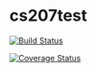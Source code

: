 # cs207test

[![Build Status](https://travis-ci.org/edwin-chng/cs207testing.svg?branch=master)](https://travis-ci.org/edwin-chng/cs207testing.svg?branch=master)

[![Coverage Status](https://codecov.io/gh/edwin-chng/cs207testing/branch/master/graph/badge.svg)](https://codecov.io/gh/edwin-chng/cs207testing)

